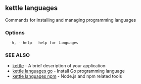 ## kettle languages

Commands for installing and managing programming languages

### Options

```
  -h, --help   help for languages
```

### SEE ALSO

* [kettle](kettle.md)	 - A brief description of your application
* [kettle languages go](kettle_languages_go.md)	 - Install Go programming language
* [kettle languages npm](kettle_languages_npm.md)	 - Node.js and npm related tools

